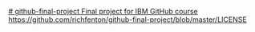 [# github-final-project
Final project for IBM GitHub course
](https://github.com/richfenton/github-final-project/blob/master/LICENSE)https://github.com/richfenton/github-final-project/blob/master/LICENSE
